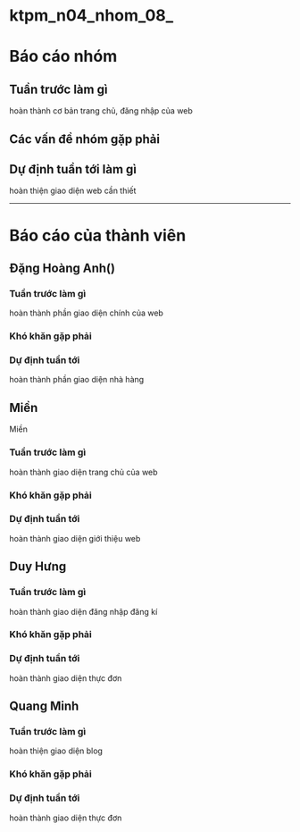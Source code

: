 ﻿# ktpm_n04_nhom_08_
# Báo cáo nhóm

## Tuần trước làm gì
hoàn thành cơ bản trang chủ, đăng nhập của web

## Các vấn đề nhóm gặp phải

## Dự định tuần tới làm gì
hoàn thiện giao diện web cần thiết

---

# Báo cáo của thành viên

## Đặng Hoàng Anh()

### Tuần trước làm gì

hoàn thành phần giao diện chính của web
### Khó khăn gặp phải


### Dự định tuần tới
hoàn thành phần giao diện nhà hàng  

## Miền
 Miền

### Tuần trước làm gì

hoàn thành giao diện trang chủ của web
### Khó khăn gặp phải


### Dự định tuần tới

hoàn thành giao diện giới thiệu web
## Duy Hưng

### Tuần trước làm gì
hoàn thành giao diện đăng nhập đăng kí

### Khó khăn gặp phải


### Dự định tuần tới
hoàn thành giao diện thực đơn 

## Quang Minh

### Tuần trước làm gì
hoàn thiện giao diện blog

### Khó khăn gặp phải


### Dự định tuần tới
hoàn thành giao diện thực đơn

